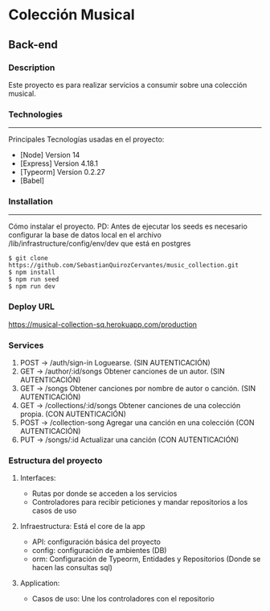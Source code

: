 # Colección Musical
## Back-end
### Description
Este proyecto es para realizar servicios a consumir sobre una colección musical.

### Technologies
***
Principales Tecnologías usadas en el proyecto:
* [Node] Version 14 
* [Express] Version 4.18.1
* [Typeorm] Version 0.2.27
* [Babel]

### Installation
***
Cómo instalar el proyecto. 
PD: Antes de ejecutar los seeds es necesario configurar la base de datos local en el archivo /lib/infrastructure/config/env/dev que está en postgres
```
$ git clone https://github.com/SebastianQuirozCervantes/music_collection.git
$ npm install
$ npm run seed
$ npm run dev
```

### Deploy URL
https://musical-collection-sq.herokuapp.com/production

### Services
1. POST -> /auth/sign-in Loguearse. (SIN AUTENTICACIÓN)
2. GET -> /author/:id/songs Obtener canciones de un autor. (SIN AUTENTICACIÓN)
3. GET -> /songs Obtener canciones por nombre de autor o canción. (SIN AUTENTICACIÓN)
4. GET -> /collections/:id/songs Obtener canciones de una colección propia. (CON AUTENTICACIÓN)
5. POST -> /collection-song Agregar una canción en una colección (CON AUTENTICACIÓN)
6. PUT -> /songs/:id Actualizar una canción (CON AUTENTICACIÓN)

### Estructura del proyecto
1. Interfaces:
    - Rutas por donde se acceden a los servicios
    - Controladores para recibir peticiones y mandar repositorios a los casos de uso

2. Infraestructura: Está el core de la app
    - API: configuración básica del proyecto
    - config: configuración de ambientes (DB)
    - orm: Configuración de Typeorm, Entidades y Repositorios (Donde se hacen las consultas sql)
3. Application:
    - Casos de uso: Une los controladores con el repositorio